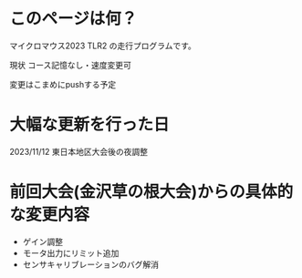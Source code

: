 # このページは何？
マイクロマウス2023 TLR2 の走行プログラムです。

現状 コース記憶なし・速度変更可

変更はこまめにpushする予定

# 大幅な更新を行った日 
2023/11/12 東日本地区大会後の夜調整

# 前回大会(金沢草の根大会)からの具体的な変更内容
  * ゲイン調整
  * モータ出力にリミット追加
  * センサキャリブレーションのバグ解消